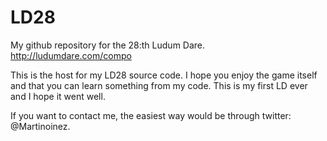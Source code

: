 LD28
====

My github repository for the 28:th Ludum Dare. http://ludumdare.com/compo

This is the host for my LD28 source code. I hope you enjoy the game itself and that you can learn something from my code.
This is my first LD ever and I hope it went well.

If you want to contact me, the easiest way would be through twitter: @Martinoinez.
